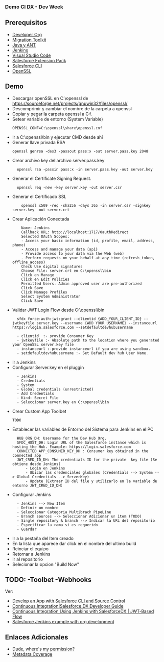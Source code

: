 ### Demo CI DX - Dev Week

## Prerequisitos

- [Developer Org](https://developer.salesforce.com/signup)
- [Migration Toolkit](https://developer.salesforce.com/docs/atlas.en-us.daas.meta/daas/forcemigrationtool_install.htm)
- [Java y ANT](https://developer.salesforce.com/docs/atlas.en-us.daas.meta/daas/forcemigrationtool_prereq.htm)
- [Jenkins](https://jenkins.io/download/)
- [Visual Studio Code](https://code.visualstudio.com/)
- [Salesforce Extension Pack](https://marketplace.visualstudio.com/items?itemName=salesforce.salesforcedx-vscode)
- [Salesforce CLI](https://developer.salesforce.com/tools/sfdxcli)
- [OpenSSL](https://sourceforge.net/projects/gnuwin32/files/openssl)

## Demo
- Descargar openSSL en C:\openssl de https://sourceforge.net/projects/gnuwin32/files/openssl/
- Descomprimir y cambiar el nombre de la carpeta a openssl
- Copiar y pegar la carpeta openssl a C:\
- Setear variable de entorno (System Variable)
  ```
  OPENSSL_CONF=C:\openssl\share\openssl.cnf
  ```
- Ir a C:\openssl\bin y ejecutar CMD desde ahí
- Generar llave privada RSA
  ```
  openssl genrsa -des3 -passout pass:x -out server.pass.key 2048
  ```
- Crear archivo key del archivo server.pass.key 
  ```
    openssl rsa -passin pass:x -in server.pass.key -out server.key
  ```
- Generar el Certificate Signing Request.
  ```
    openssl req -new -key server.key -out server.csr
  ```
- Generar el Certificado SSL
  ```
      openssl x509 -req -sha256 -days 365 -in server.csr -signkey server.key -out server.crt
  ```
- Crear Aplicación Conectada
  ``` 
      Name: Jenkins
      Callback URL: http://localhost:1717/OauthRedirect
      Selected OAuth Scopes:
      - Access your basic information (id, profile, email, address, phone)
      - Access and manage your data (api)
      - Provide access to your data via the Web (web)
      - Perform requests on your behalf at any time (refresh_token, offline_access)
      Check Use digital signatures
      Choose File: server.crt en C:\openssl\bin
      Click en Manage
      Click en Edit Policies
      Permitted Users: Admin approved user are pre-authorized
      Click Save
      Click Manage Profiles
      Select System Administrator
      Click Save
  ```
- Validar JWT Login Flow desde C:\openssl\bin
  ```
    sfdx force:auth:jwt:grant --clientid {ADD_YOUR_CLIENT_ID} --jwtkeyfile server.key --username {ADD_YOUR_USERNAME} --instanceurl https://login.salesforce.com --setdefaultdevhubusername
  ```
  ```
    - clientid  :- provide Consumer Key
    - jwtkeyfile :- Absolute path to the location where you generated your OpenSSL server.key file
    - instanceurl :-provide instanceurl if you are using sandbox.
    - setdefaultdevhubusername :- Set Default dev hub User Name.
  ```
- Ir a Jenkins
- Configurar Server.key en el pluggin
  ```
    - Jenkins
    - Credentials
    - System
    - Global credentials (unrestricted) 
    - Add Credentials
    - Kind: Secret File
    - Seleccionar server.key en C:\openssl\bin
  ```
- Crear Custom App Toolbet 
  ```
  TODO
  ```
- Establecer las variables de Entorno del Sistema para Jenkins en el PC 
  ```
    HUB_ORG_DH: Username for the Dev Hub Org.
    SFDC_HOST_DH: Login URL of the Salesforce instance which is hosting the Hub. Example: https://login.salesforce.com
    CONNECTED_APP_CONSUMER_KEY_DH : Consumer key obtained in the connected app
    JWT_CRED_ID_DH: The credentials ID for the private  key file (Se obtiene desde Jenkins)
        - Login en Jenkins
        - Ubicar las credenciales globales (Credentials --> System --> Global Credentials --> ServerKey)
        - Update (Extraer ID del file y utilizarlo en la variable de entorno JWT_CRED_ID_DH)
   ```
- Configurar Jenkins
  ```
    - Jenkins --> New Item
    - Definir un nombre
    - Seleccionar Categoria Multibrach PipeLine
    - Branch sources --> Seleccionar Adicionar un item (TODO)
    - Single repository & branch --> Indicar la URL del repositorio
    - Especificar la rama si es requerido
    - Guardar 
  ```  
- Ir a la pestaña del Item creado
- En la lista que aparece dar click en el nombre del ultimo build
- Reinciar el equipo
- Retornar a Jenkins
- Ir al repositorio 
- Selecionar la opcion "Build Now"

TODO:
-Toolbet
-Webhooks
-

Ver: 
- [Develop an App with Salesforce CLI and Source Control](https://trailhead.salesforce.com/en/content/learn/projects/develop-app-with-salesforce-cli-and-source-control)
- [Continuous Integration|Salesforce DX Developer Guide](https://developer.salesforce.com/docs/atlas.en-us.sfdx_dev.meta/sfdx_dev/sfdx_dev_ci.htm)
- [Continuous Integration Using Jenkins with SalesforceDX | JWT-Based Flow](http://amitsalesforce.blogspot.com/2019/01/continuous-integration-using-jenkins-with-salesforceDx.html)
- [Salesforce Jenkins example with org development](https://github.com/forcedotcom/sfdx-jenkins-org)
 
## Enlaces Adicionales
  - [Dude, where's my permission?](http://www.salesforcehacker.com/2013/05/dude-wheres-my-permission.html)
  - [Metadata Coverage](https://developer.salesforce.com/docs/metadata-coverage)








